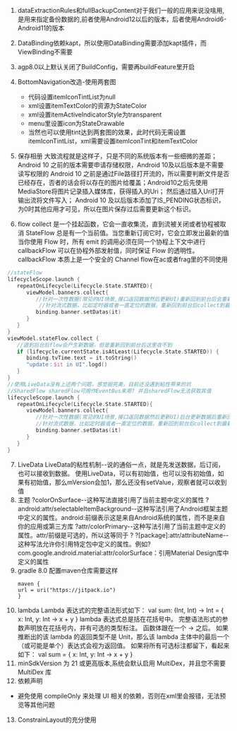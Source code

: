 1. dataExtractionRules和fullBackupContent对于我们一般的应用来说没啥用,是用来指定备份数据的,前者使用Android12以后的版本，后者使用Android6-Android11的版本
2. DataBinding依赖kapt，所以使用DataBinding需要添加kapt插件，而ViewBinding不需要
3. agp8.0以上默认关闭了BuildConfig，需要再buildFeature里开启
4. BottomNavigation改造-使用两套图
    * 代码设置itemIconTintList为null
    * xml设置itemTextColor的资源为StateColor
    * xml设置itemActiveIndicatorStyle为transparent
    * menu里设置icon为StateDrawable
    * 当然也可以使用tint达到两套图的效果，此时代码无需设置itemIconTintList，xml需要设置itemIconTint和itemTextColor
5. 保存相册
大致流程就是这样子，只是不同的系统版本有一些细微的差距；
Android 10 之前的版本需要申请存储权限，Android 10及以后版本是不需要读写权限的
Android 10 之前是通过File路径打开流的，所以需要判断文件是否已经存在，否者的话会将以存在的图片给覆盖；Android10之后先使用MediaStore将图片记录插入媒体库，获得插入的Uri； 然后通过插入Uri打开输出流将文件写入；
Android 10 及以后版本添加了IS_PENDING状态标识，为0时其他应用才可见，所以在图片保存过后需要更新这个标识。

6. flow
collect 是一个挂起函数，它会一直收集流，直到流被关闭或者协程被取消
StateFlow 总是有一个当前值。当您重新订阅它时，它会立即发出最新的值 
当你使用 Flow 时，所有 emit 的调用必须在同一个协程上下文中进行
callbackFlow 可以在协程外部发射值，同时保证 Flow 的透明性。callbackFlow 本质上是一个安全的 Channel
flow在ac或者frag里的不同使用
```kotlin
//stateFlow
lifecycleScope.launch {
   repeatOnLifecycle(Lifecycle.State.STARTED){
      viewModel.banners.collect{
         //针对一次性数据(常见的UI场景,接口返回数据然后更新UI)重新回到前台后会重新执行collect,会造成UI浪费
          //针对流式数据，比如定时器或者一直定位的数据，重新回到前台后collect到最新的数据，在后台不会更新UI
         binding.banner.setDatas(it)
      }
   }
}
viewModel.stateFlow.collect {
   //退到后台后flow会产生新数据，但是重新回到前台后这里收不到
   if (lifecycle.currentState.isAtLeast(Lifecycle.State.STARTED)) {
      binding.tvTime.text = it.toString()
      "update：$it in UI".logd()
   }
}
//使用LiveData没有上述两个问题，感觉挺完美，目前还没遇到粘性带来的坑
//SharedFlow sharedFlow可用作EventBus来用? 并且sharedFlow无法获取其值
lifecycleScope.launch {
   repeatOnLifecycle(Lifecycle.State.STARTED){
      viewModel.banners.collect{
         //针对一次性数据(常见的UI场景,接口返回数据然后更新UI)后台更新数据后重新回到前台不会更新UI
         //针对流式数据，比如定时器或者一直定位的数据，重新回到前台后collect到最新的数据，在后台不会更新UI
         binding.banner.setDatas(it)
      }
   }
}
```
7. LiveData
   LiveData的粘性机制--说的通俗一点，就是先发送数据，后订阅，也可以接收到数据。
   使用LiveData，可以有初始值，也可以没有初始值，如果有初始值，那么mVersion会加1，那么还没有setValue，观察者就可以收到值
8. 主题
   ?colorOnSurface--这种写法直接引用了当前主题中定义的属性
   ?android:attr/selectableItemBackground--这种写法引用了Android框架主题中定义的属性。android:前缀表示这是来自Android系统的属性，而不是来自你的应用或第三方库
   ?attr/colorPrimary--这种写法引用了当前主题中定义的属性。attr/前缀是可选的，所以这等同于 ?
   ?[package]:attr/attributeName--这种写法允许你引用特定包中定义的属性。例如?com.google.android.material:attr/colorSurface：引用Material Design库中定义的属性
9. gradle 8.0
   配置maven仓库需要这样
   ```properties
   maven {
   url = uri("https://jitpack.io")
   }
   ```
10. lambda
    Lambda 表达式的完整语法形式如下：
   val sum: (Int, Int) -> Int = { x: Int, y: Int -> x + y }
   lambda 表达式总是括在花括号中。
   完整语法形式的参数声明放在花括号内，并有可选的类型标注。
   函数体跟在一个 -> 之后。
   如果推断出的该 lambda 的返回类型不是 Unit，那么该 lambda 主体中的最后一个（或可能是单个）表达式会视为返回值。
   如果将所有可选标注都留下，看起来如下： val sum = { x: Int, y: Int -> x + y }
11. minSdkVersion 为 21 或更高版本,系统会默认启用 MultiDex，并且您不需要 MultiDex 库
12. 依赖声明
   * 避免使用 compileOnly 来处理 UI 相关的依赖，否则在xml里会报错，无法预览等其他问题
13. ConstrainLayout的充分使用
